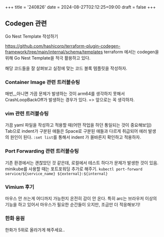 +++
title = '240826'
date = 2024-08-27T02:12:25+09:00
draft = false
+++

## Codegen 관련

Go Nest Template 작성하기

https://github.com/hashicorp/terraform-plugin-codegen-framework/tree/main/internal/schema/templates
terraform 에서는 codegen을 위해 Go Nest Template을 적극 활용하고 있다.

해당 코드들을 잘 살펴보고 실정에 맞는 코드 블록 템플릿을 작성하자.

### Container Image 관련 트러블슈팅

매번,,,아니면 가끔 문제가 발생하는 것이
arm64를 생각하지 못해서 CrashLoopBackOff가 발생하는 경우가 있다.
=> 앞으로는 꼭 생각하자.

### vim 관련 트러블슈팅

가끔 yaml 파일을 작성하고 적용할 때(어떤 작업을 하던 통일되는 것이 중요해보임)
Tab으로 indent가 구분된 애들은 Space로 구분된 애들과 다르게 취급되어
에러 발생의 원인이 된다.
`:set list`를 통해서 indent 가 올바른지 확인하고 적용하자.

### Port Forwarding 관련 트러블슈팅

기존 환경에서는 괜찮았던 것 같은데, 로컬에서 테스트 하다가 문제가 발생한 것이 있음.
minikube를 사용할 때는 포트포워딩 추가로 해주기.
`kubectl port-forward service/${service_name} ${external}:${internal}`

### Vimium 후기

마우스 안 쓰는게 어디까지 가능한지 온전히 감이 안 온다.
특히 arc는 브라우저 이상의 기능을 하고 있어서 마우스가 필요한 순간들이 오지만, 조금만 더 적응해보기!

### 한화 응원

한화가 5위로 올라가게 해주세요..
